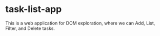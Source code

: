 # task-list-app
This is a web application for DOM exploration, where we can Add, List, Filter, and Delete tasks.
